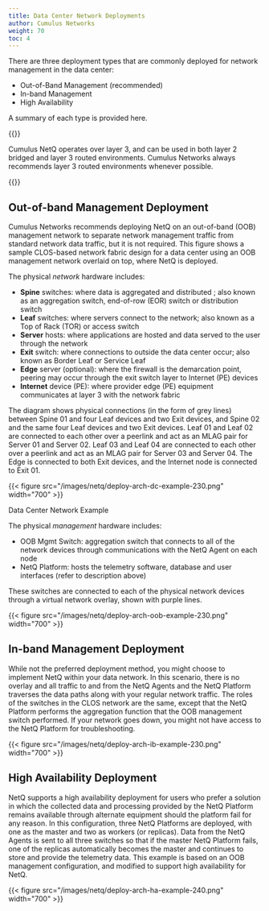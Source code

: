 ```yaml
---
title: Data Center Network Deployments
author: Cumulus Networks
weight: 70
toc: 4
---
```


There are three deployment types that are commonly deployed for network management in the data center:

- Out-of-Band Management (recommended)
- In-band Management
- High Availability

A summary of each type is provided here.

{{<notice note>}}

Cumulus NetQ operates over layer 3, and can be used in both layer 2 bridged and
layer 3 routed environments. Cumulus Networks always recommends layer 3
routed environments whenever possible.

{{</notice>}}

## Out-of-band Management Deployment

Cumulus Networks recommends deploying NetQ on an out-of-band (OOB)
management network to separate network management traffic from standard
network data traffic, but it is not required. This figure shows a sample
CLOS-based network fabric design for a data center using an OOB
management network overlaid on top, where NetQ is deployed.

The physical *network* hardware includes:

- **Spine** switches: where data is aggregated and distributed ; also known as an aggregation switch, end-of-row (EOR) switch or distribution switch
- **Leaf** switches: where servers connect to the network; also known as a Top of Rack (TOR) or access switch
- **Server** hosts: where applications are hosted and data served to the user through the network
- **Exit** switch: where connections to outside the data center occur; also known as Border Leaf or Service Leaf
- **Edge** server (optional): where the firewall is the demarcation point, peering may occur through the exit switch layer to Internet (PE) devices
- **Internet** device (PE): where provider edge (PE) equipment communicates at layer 3 with the network fabric

The diagram shows physical connections (in the form of grey lines)
between Spine 01 and four Leaf devices and two Exit devices, and Spine
02 and the same four Leaf devices and two Exit devices. Leaf 01 and Leaf
02 are connected to each other over a peerlink and act as an MLAG pair
for Server 01 and Server 02. Leaf 03 and Leaf 04 are connected to each
other over a peerlink and act as an MLAG pair for Server 03 and Server
04. The Edge is connected to both Exit devices, and the Internet node is
connected to Exit 01.

{{< figure src="/images/netq/deploy-arch-dc-example-230.png" width="700" >}}

<span class="caption">Data Center Network Example</span>

The physical *management* hardware includes:

- OOB Mgmt Switch: aggregation switch that connects to all of the network devices through communications with the NetQ Agent on each node
- NetQ Platform: hosts the telemetry software, database and user interfaces (refer to description above)

These switches are connected to each of the physical network devices
through a virtual network overlay, shown with purple lines.

{{< figure src="/images/netq/deploy-arch-oob-example-230.png" width="700" >}}

## In-band Management Deployment

While not the preferred deployment method, you might choose to implement
NetQ within your data network. In this scenario, there is no overlay and
all traffic to and from the NetQ Agents and the NetQ Platform traverses
the data paths along with your regular network traffic. The roles of the
switches in the CLOS network are the same, except that the NetQ Platform
performs the aggregation function that the OOB management switch
performed. If your network goes down, you might not have access to the
NetQ Platform for troubleshooting.

{{< figure src="/images/netq/deploy-arch-ib-example-230.png" width="700" >}}

## High Availability Deployment

NetQ supports a high availability deployment for users who prefer a solution in which the collected data and processing provided by the NetQ Platform remains available through alternate equipment should the platform fail for any reason. In this configuration, three NetQ Platforms are deployed, with one as the master and two as workers (or replicas). Data from the NetQ Agents is sent to all three switches so that if the master NetQ Platform fails, one of the replicas automatically becomes the master and continues to store and provide the telemetry data. This example is based on an OOB management configuration, and modified to support high availability for NetQ.

{{< figure src="/images/netq/deploy-arch-ha-example-240.png" width="700" >}}
